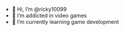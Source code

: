 - 👋 Hi, I’m @ricky10099
- 👀 I’m addicted in video games
- 🌱 I’m currently learning game development

<!---
ricky10099/ricky10099 is a ✨ special ✨ repository because its `README.md` (this file) appears on your GitHub profile.
You can click the Preview link to take a look at your changes.
--->
